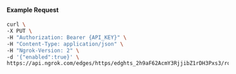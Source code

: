 <!-- Code generated for API Clients. DO NOT EDIT. -->

#### Example Request

```bash
curl \
-X PUT \
-H "Authorization: Bearer {API_KEY}" \
-H "Content-Type: application/json" \
-H "Ngrok-Version: 2" \
-d '{"enabled":true}' \
https://api.ngrok.com/edges/https/edghts_2h9aF62AcmY3RjjibZ1rDH3Pxs3/routes/edghtsrt_2h9aF3nVUhsOJfkd5k1ydDHECkI/websocket_tcp_converter
```
